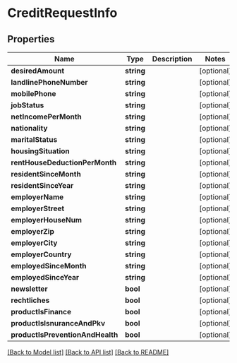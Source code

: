 # CreditRequestInfo

## Properties
Name | Type | Description | Notes
------------ | ------------- | ------------- | -------------
**desiredAmount** | **string** |  | [optional] 
**landlinePhoneNumber** | **string** |  | [optional] 
**mobilePhone** | **string** |  | [optional] 
**jobStatus** | **string** |  | [optional] 
**netIncomePerMonth** | **string** |  | [optional] 
**nationality** | **string** |  | [optional] 
**maritalStatus** | **string** |  | [optional] 
**housingSituation** | **string** |  | [optional] 
**rentHouseDeductionPerMonth** | **string** |  | [optional] 
**residentSinceMonth** | **string** |  | [optional] 
**residentSinceYear** | **string** |  | [optional] 
**employerName** | **string** |  | [optional] 
**employerStreet** | **string** |  | [optional] 
**employerHouseNum** | **string** |  | [optional] 
**employerZip** | **string** |  | [optional] 
**employerCity** | **string** |  | [optional] 
**employerCountry** | **string** |  | [optional] 
**employedSinceMonth** | **string** |  | [optional] 
**employedSinceYear** | **string** |  | [optional] 
**newsletter** | **bool** |  | [optional] 
**rechtliches** | **bool** |  | [optional] 
**productIsFinance** | **bool** |  | [optional] 
**productIsIsnuranceAndPkv** | **bool** |  | [optional] 
**productIsPreventionAndHealth** | **bool** |  | [optional] 

[[Back to Model list]](../../README.md#documentation-for-models) [[Back to API list]](../../README.md#documentation-for-api-endpoints) [[Back to README]](../../README.md)

